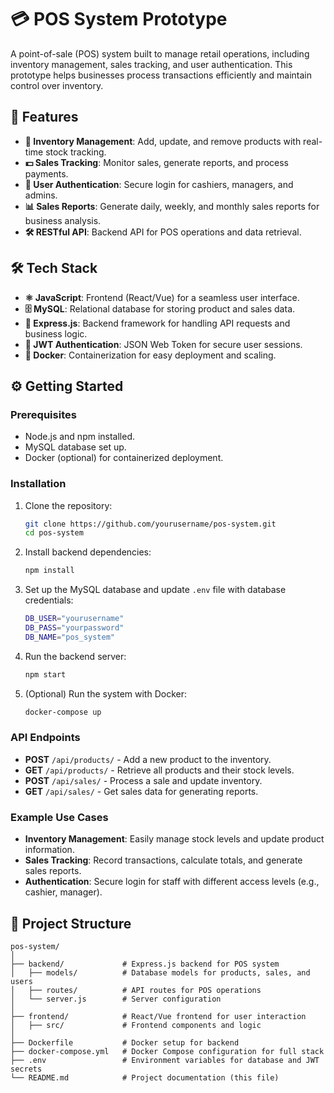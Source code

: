 # 💳 POS System Prototype

A point-of-sale (POS) system built to manage retail operations, including inventory management, sales tracking, and user authentication. This prototype helps businesses process transactions efficiently and maintain control over inventory.

## 🚀 Features

- **🛒 Inventory Management**: Add, update, and remove products with real-time stock tracking.
- **💵 Sales Tracking**: Monitor sales, generate reports, and process payments.
- **🔐 User Authentication**: Secure login for cashiers, managers, and admins.
- **📊 Sales Reports**: Generate daily, weekly, and monthly sales reports for business analysis.
- **🛠️ RESTful API**: Backend API for POS operations and data retrieval.

## 🛠️ Tech Stack

- **⚛️ JavaScript**: Frontend (React/Vue) for a seamless user interface.
- **🗄️ MySQL**: Relational database for storing product and sales data.
- **🚀 Express.js**: Backend framework for handling API requests and business logic.
- **🔑 JWT Authentication**: JSON Web Token for secure user sessions.
- **🐳 Docker**: Containerization for easy deployment and scaling.

## ⚙️ Getting Started

### Prerequisites

- Node.js and npm installed.
- MySQL database set up.
- Docker (optional) for containerized deployment.

### Installation

1. Clone the repository:
    ```bash
    git clone https://github.com/yourusername/pos-system.git
    cd pos-system
    ```

2. Install backend dependencies:
    ```bash
    npm install
    ```

3. Set up the MySQL database and update `.env` file with database credentials:
    ```bash
    DB_USER="yourusername"
    DB_PASS="yourpassword"
    DB_NAME="pos_system"
    ```

4. Run the backend server:
    ```bash
    npm start
    ```

5. (Optional) Run the system with Docker:
    ```bash
    docker-compose up
    ```

### API Endpoints

- **POST** `/api/products/` - Add a new product to the inventory.
- **GET** `/api/products/` - Retrieve all products and their stock levels.
- **POST** `/api/sales/` - Process a sale and update inventory.
- **GET** `/api/sales/` - Get sales data for generating reports.

### Example Use Cases

- **Inventory Management**: Easily manage stock levels and update product information.
- **Sales Tracking**: Record transactions, calculate totals, and generate sales reports.
- **Authentication**: Secure login for staff with different access levels (e.g., cashier, manager).

## 📑 Project Structure

```plaintext
pos-system/
│
├── backend/             # Express.js backend for POS system
│   ├── models/          # Database models for products, sales, and users
│   ├── routes/          # API routes for POS operations
│   └── server.js        # Server configuration
│
├── frontend/            # React/Vue frontend for user interaction
│   ├── src/             # Frontend components and logic
│
├── Dockerfile           # Docker setup for backend
├── docker-compose.yml   # Docker Compose configuration for full stack
├── .env                 # Environment variables for database and JWT secrets
└── README.md            # Project documentation (this file)
